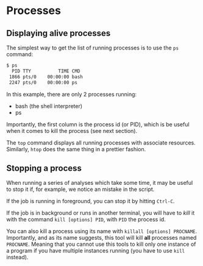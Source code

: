 ---
---

# Processes

## Displaying alive processes

The simplest way to get the list of running processes is to use the `ps`
command:

```bash
$ ps
  PID TTY          TIME CMD
 1866 pts/0    00:00:00 bash
 2247 pts/0    00:00:00 ps
```

In this example, there are only 2 processes running:

- bash (the shell interpreter)
- ps

Importantly, the first column is the process id (or PID), which is be useful
when it comes to kill the process (see next section).

The `top` command displays all running processes with associate resources.
Similarly, `htop` does the same thing in a prettier fashion.


## Stopping a process

When running a series of analyses which take some time, it may be useful
to stop it if, for example, we notice an mistake in the script.

If the job is running in foreground, you can stop it by hitting `Ctrl-C`.

If the job is in background or runs in another terminal, you will have to 
*kill* it with the command `kill [options] PID`, with `PID` the process id.

You can also kill a process using its name with `killall [options] PROCNAME`.
Importantly, and as its name suggests, this tool will kill **all** processes
named `PROCNAME`.
Meaning that you cannot use this tools to kill only one instance of a program
if you have multiple instances running (you have to use `kill` instead).

